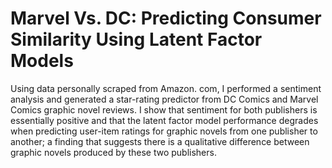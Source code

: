 # Marvel Vs. DC: Predicting Consumer Similarity Using Latent Factor Models

Using data personally scraped from Amazon.
com, I performed a sentiment analysis and generated
a star-rating predictor from DC Comics and Marvel
Comics graphic novel reviews. I show that sentiment for
both publishers is essentially positive and that the latent
factor model performance degrades when predicting
user-item ratings for graphic novels from one publisher
to another; a finding that suggests there is a qualitative
difference between graphic novels produced by these two
publishers.
